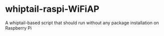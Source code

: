 # whiptail-raspi-WiFiAP
A whiptail-based script that should run without any package installation on Raspberry Pi
